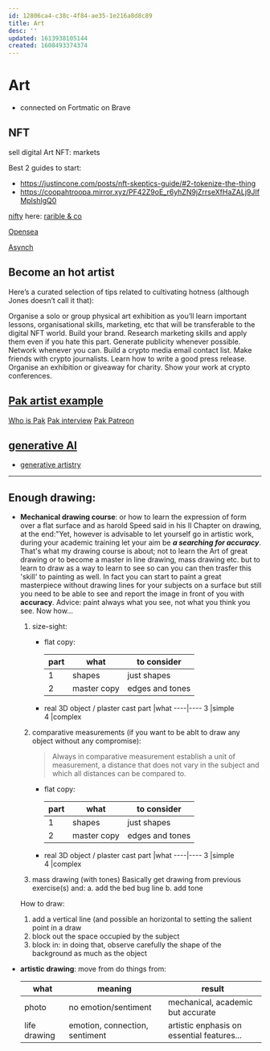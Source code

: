 ```yaml
---
id: 12806ca4-c38c-4f84-ae35-1e216a8d8c89
title: Art
desc: ''
updated: 1613938105144
created: 1608493374374
---
```


# Art

- connected on Fortmatic on Brave

## NFT

sell digital Art NFT: markets

Best 2 guides to start:
* https://justincone.com/posts/nft-skeptics-guide/#2-tokenize-the-thing
* https://coopahtroopa.mirror.xyz/PF42Z9oE_r6yhZN9jZrrseXfHaZALj9JIfMplshlgQ0

[nifty](https://niftygateway.com/become-creator)
here:
[rarible & co](https://justincone.com/posts/nft-skeptics-guide/#3-choose-a-minting-platform:~:text=Here%20are%20some%20popular%20NFT%20minting%20platforms%20with%20low%20learning%20curves%3A)

[Opensea](https://opensea.io/wallet/install?referrer=%2Fcollections)

[Asynch](https://help.async.art/en/collections/2654184-artists)

## Become an hot artist

Here’s a curated selection of tips related to cultivating hotness (although Jones doesn’t call it that):

Organise a solo or group physical art exhibition as you’ll learn important lessons, organisational skills, marketing, etc that will be transferable to the digital NFT world.
Build your brand.
Research marketing skills and apply them even if you hate this part.
Generate publicity whenever possible.
Network whenever you can.
Build a crypto media email contact list.
Make friends with crypto journalists.
Learn how to write a good press release.
Organise an exhibition or giveaway for charity.
Show your work at crypto conferences.

## [Pak artist example](https://www.loop-news.com/p/interview-with-pak)
[Who is Pak](https://thecontrol.co/who-is-pak-e89b12b0f0af)
[Pak interview](https://www.loop-news.com/p/interview-with-pak)
[Pak Patreon](https://www.patreon.com/join/pak)


## [generative AI](https://www.freecodecamp.org/news/an-introduction-to-generative-art-what-it-is-and-how-you-make-it-b0b363b50a70/)

- [generative artistry](https://www.freecodecamp.org/news/an-introduction-to-generative-art-what-it-is-and-how-you-make-it-b0b363b50a70/)


---

## Enough drawing:

- **Mechanical drawing course**: or how to learn the expression of form over a flat surface and as harold Speed said in his II Chapter on drawing, at the end:"Yet, however is advisable to let yourself go in artistic work, during your academic training let your aim be _**a searching for accuracy**_.
That's what my drawing course is about; not to learn the Art of great drawing or to become a master in line drawing, mass drawing etc. but to learn to draw as a way to learn to see so can you can then trasfer this 'skill' to painting as well.
In fact you can start to paint a great masterpiece without drawing lines for your subjects on a surface but still you need to be able to see and report the image in front of you with **accuracy**.
Advice: paint always what you see, not what you think you see. Now how...

   1. size-sight:
        - flat copy:

            part |what | to consider
            ----|----|---
            1   |shapes | just shapes
            2   |master copy | edges and tones
        - real 3D object / plaster cast 
            part |what 
            ----|----
            3   |simple  
            4   |complex

    2. comparative measurements (if you want to be ablt to draw any object without any compromise):
        > Always in comparative measurement establish a unit of measurement, a distance that does not vary in the subject and which all distances can be compared to.
    
        - flat copy:

            part |what | to consider
            ----|----|---
            1   |shapes | just shapes
            2   |master copy | edges and tones
        - real 3D object / plaster cast 
            part |what 
            ----|----
            3   |simple  
            4   |complex

    3. mass drawing (with tones)
    Basically get drawing from previous exercise(s) and:
        a. add the bed bug line
        b. add tone
    
    How to draw:
    1. add a vertical line (and possible an horizontal to setting the salient point in a draw
    2. block out the space occupied by the subject
    3. block in: in doing that, observe carefully the shape of the background as much as the object
    

- **artistic drawing**: move from do things from:

    what | meaning | result
    ---|---|---
    photo | no emotion/sentiment | mechanical, academic but accurate
    life drawing| emotion, connection, sentiment| artistic enphasis on essential features...

